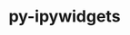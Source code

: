 ---
title: "py-ipywidgets"
layout: cache
category: package
meta: {"versions": ["7.5.1"], "compilers": ["gcc@7.3.1"]}
spec_files: 
 - spec-0.json
spec_names:
 - 'py-ipywidgets@7.5.1%gcc@7.3.1 arch=linux-amzn2-x86_64 ^bzip2@1.0.8%gcc@7.3.1+shared arch=linux-amzn2-x86_64 ^expat@2.2.10%gcc@7.3.1+libbsd arch=linux-amzn2-x86_64 ^gdbm@1.18.1%gcc@7.3.1 arch=linux-amzn2-x86_64 ^gettext@0.21%gcc@7.3.1+bzip2+curses+git~libunistring+libxml2+tar+xz arch=linux-amzn2-x86_64 ^libbsd@0.10.0%gcc@7.3.1 arch=linux-amzn2-x86_64 ^libffi@3.3%gcc@7.3.1 patches=26f26c6 arch=linux-amzn2-x86_64 ^libiconv@1.16%gcc@7.3.1 arch=linux-amzn2-x86_64 ^libsodium@1.0.18%gcc@7.3.1 arch=linux-amzn2-x86_64 ^libxml2@2.9.10%gcc@7.3.1~python arch=linux-amzn2-x86_64 ^libzmq@4.3.3%gcc@7.3.1~drafts+libsodium arch=linux-amzn2-x86_64 ^ncurses@6.2%gcc@7.3.1~symlinks+termlib arch=linux-amzn2-x86_64 ^openssl@1.1.1j%gcc@7.3.1~docs+systemcerts arch=linux-amzn2-x86_64 ^py-argon2-cffi@20.1.0%gcc@7.3.1 arch=linux-amzn2-x86_64 ^py-async-generator@1.10%gcc@7.3.1 arch=linux-amzn2-x86_64 ^py-attrs@20.3.0%gcc@7.3.1 arch=linux-amzn2-x86_64 ^py-babel@2.7.0%gcc@7.3.1 arch=linux-amzn2-x86_64 ^py-backcall@0.1.0%gcc@7.3.1 arch=linux-amzn2-x86_64 ^py-bleach@3.1.0%gcc@7.3.1 arch=linux-amzn2-x86_64 ^py-cffi@1.14.3%gcc@7.3.1 arch=linux-amzn2-x86_64 ^py-decorator@4.4.2%gcc@7.3.1 arch=linux-amzn2-x86_64 ^py-defusedxml@0.6.0%gcc@7.3.1 arch=linux-amzn2-x86_64 ^py-entrypoints@0.3%gcc@7.3.1 arch=linux-amzn2-x86_64 ^py-gevent@1.3a2%gcc@7.3.1 arch=linux-amzn2-x86_64 ^py-greenlet@0.4.17%gcc@7.3.1 arch=linux-amzn2-x86_64 ^py-ipykernel@5.3.4%gcc@7.3.1 arch=linux-amzn2-x86_64 ^py-ipython@7.18.1%gcc@7.3.1 arch=linux-amzn2-x86_64 ^py-ipython-genutils@0.2.0%gcc@7.3.1 arch=linux-amzn2-x86_64 ^py-jedi@0.13.3%gcc@7.3.1 arch=linux-amzn2-x86_64 ^py-jinja2@2.10.3%gcc@7.3.1 arch=linux-amzn2-x86_64 ^py-jsonschema@3.2.0%gcc@7.3.1 arch=linux-amzn2-x86_64 ^py-jupyter-client@6.1.7%gcc@7.3.1 arch=linux-amzn2-x86_64 ^py-jupyter-core@4.6.3%gcc@7.3.1 arch=linux-amzn2-x86_64 ^py-jupyterlab-pygments@0.1.1%gcc@7.3.1 arch=linux-amzn2-x86_64 ^py-markupsafe@1.1.1%gcc@7.3.1 arch=linux-amzn2-x86_64 ^py-mistune@0.8.4%gcc@7.3.1 arch=linux-amzn2-x86_64 ^py-nbclient@0.5.0%gcc@7.3.1 arch=linux-amzn2-x86_64 ^py-nbconvert@6.0.1%gcc@7.3.1+serve arch=linux-amzn2-x86_64 ^py-nbformat@5.0.7%gcc@7.3.1 arch=linux-amzn2-x86_64 ^py-nest-asyncio@1.4.0%gcc@7.3.1 arch=linux-amzn2-x86_64 ^py-notebook@6.1.4%gcc@7.3.1 arch=linux-amzn2-x86_64 ^py-pandocfilters@1.4.2%gcc@7.3.1 arch=linux-amzn2-x86_64 ^py-parso@0.8.1%gcc@7.3.1 arch=linux-amzn2-x86_64 ^py-pexpect@4.7.0%gcc@7.3.1 arch=linux-amzn2-x86_64 ^py-pickleshare@0.7.5%gcc@7.3.1 arch=linux-amzn2-x86_64 ^py-prometheus-client@0.7.1%gcc@7.3.1~twisted arch=linux-amzn2-x86_64 ^py-prompt-toolkit@2.0.10%gcc@7.3.1 arch=linux-amzn2-x86_64 ^py-ptyprocess@0.6.0%gcc@7.3.1 arch=linux-amzn2-x86_64 ^py-py@1.9.0%gcc@7.3.1 arch=linux-amzn2-x86_64 ^py-pycparser@2.20%gcc@7.3.1 arch=linux-amzn2-x86_64 ^py-pygments@2.6.1%gcc@7.3.1 arch=linux-amzn2-x86_64 ^py-pyrsistent@0.15.7%gcc@7.3.1 arch=linux-amzn2-x86_64 ^py-python-dateutil@2.8.1%gcc@7.3.1 arch=linux-amzn2-x86_64 ^py-pytz@2020.1%gcc@7.3.1 arch=linux-amzn2-x86_64 ^py-pyzmq@18.1.0%gcc@7.3.1 arch=linux-amzn2-x86_64 ^py-send2trash@1.5.0%gcc@7.3.1 arch=linux-amzn2-x86_64 ^py-setuptools@50.3.2%gcc@7.3.1 arch=linux-amzn2-x86_64 ^py-six@1.15.0%gcc@7.3.1 arch=linux-amzn2-x86_64 ^py-terminado@0.8.3%gcc@7.3.1 arch=linux-amzn2-x86_64 ^py-testpath@0.4.2%gcc@7.3.1 arch=linux-amzn2-x86_64 ^py-tornado@6.0.3%gcc@7.3.1 arch=linux-amzn2-x86_64 ^py-traitlets@5.0.4%gcc@7.3.1 arch=linux-amzn2-x86_64 ^py-wcwidth@0.1.7%gcc@7.3.1 arch=linux-amzn2-x86_64 ^py-webencodings@0.5.1%gcc@7.3.1 arch=linux-amzn2-x86_64 ^py-widgetsnbextension@3.5.1%gcc@7.3.1 arch=linux-amzn2-x86_64 ^python@3.8.6%gcc@7.3.1+bz2+ctypes+dbm~debug+libxml2+lzma~nis~optimizations+pic+pyexpat+pythoncmd+readline+shared+sqlite3+ssl~tix~tkinter~ucs4+uuid+zlib patches=0d98e93 arch=linux-amzn2-x86_64 ^readline@8.0%gcc@7.3.1 arch=linux-amzn2-x86_64 ^sqlite@3.33.0%gcc@7.3.1+column_metadata+fts~functions~rtree arch=linux-amzn2-x86_64 ^tar@1.32%gcc@7.3.1 arch=linux-amzn2-x86_64 ^util-linux-uuid@2.36%gcc@7.3.1 arch=linux-amzn2-x86_64 ^xz@5.2.5%gcc@7.3.1~pic arch=linux-amzn2-x86_64 ^zlib@1.2.11%gcc@7.3.1+optimize+pic+shared arch=linux-amzn2-x86_64'
---